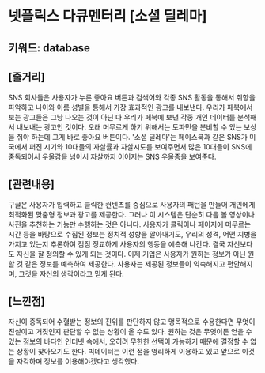 # 넷플릭스 다큐멘터리 [소셜 딜레마]

## 키워드: database

## [줄거리]
SNS 회사들은 사용자가 누른 좋아요 버튼과 검색어와 각종 SNS 활동을 통해서 취향을 파악하고 나이와 이름 성별을 통해서 가장 효과적인 광고를 내보낸다. 우리가 페북에서 보는 광고들은 그냥 나오는 것이 아닌 다 우리가 페북에 보낸 각종 개인 데이터를 분석해서 내보내는 광고인 것이다.
오래 머무르게 하기 위해서는 도파민을 분비할 수 있는 보상을 줘야 하는데 그게 바로 좋아요 버튼이다. '소셜 딜레마'는 페이스북과 같은 SNS가 미국에서 퍼진 시기와 10대들의 자살률과 자살시도를 보여주면서 많은 10대들이 SNS에 중독되어서 우울감을 넘어서 자살까지 이어지는 SNS 우울증을 보여준다.

## [관련내용]
구글은 사용자가 입력하고 클릭한 컨텐츠를 중심으로 사용자의 패턴을 만들어 개인에게 최적화된 맞춤형 정보과 광고를 제공한다. 그러나 이 시스템은 단순히 다음 볼 영상이나 사진을 추천하는 기능만 수행하는 것은 아니다. 사용자가 클릭이나 페이지에 머무르는 시간 등을 바탕으로 수집된 정보는 정치적 성향을 알아내기도, 우리의 성격, 어떤 지병을 가지고 있는지 추론하여 점점 정교하게 사용자의 행동을 예측해 나간다. 결국 자신보다도 자신을 잘 정의할 수 있게 되는 것이다. 이제 기업은 사용자가 원하는 정보가 아닌 원할 것 같은 정보를 예측하여 제공한다. 사용자는 제공된 정보들이 익숙해지고 편안해지며, 그것을 자신의 생각이라고 믿게 된다. 

## [느낀점]
자신이 중독되어 수혈받는 정보의 진위를 판단하지 않고 맹목적으로 수용한다면 무엇이 진실이고 거짓인지 판단할 수 없는 상황이 올 수도 있다. 원하는 것은 무엇이든 얻을 수 있는 정보의 바다인 인터넷 속에서, 오히려 무한한 선택이 가능하기 때문에 결정할 수 없는 상황이 찾아오기도 한다. 빅데이터는 이런 점을 영리하게 이용하고 있고 앞으로 이것을 자각하며 정보를 이용해야겠다고 생각했다.
